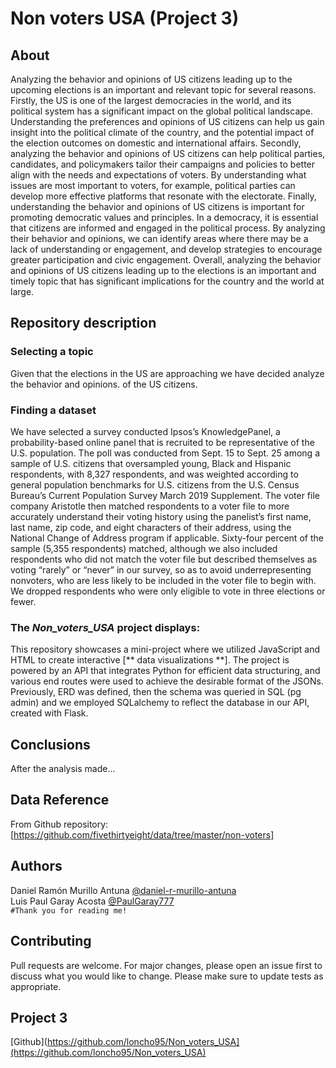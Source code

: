 # Non voters USA (Project 3)
## About
Analyzing the behavior and opinions of US citizens leading up to the upcoming elections is an important and relevant topic for several reasons.
Firstly, the US is one of the largest democracies in the world, and its political system has a significant impact on the global political landscape. Understanding the preferences and opinions of US citizens can help us gain insight into the political climate of the country, and the potential impact of the election outcomes on domestic and international affairs.
Secondly, analyzing the behavior and opinions of US citizens can help political parties, candidates, and policymakers tailor their campaigns and policies to better align with the needs and expectations of voters. By understanding what issues are most important to voters, for example, political parties can develop more effective platforms that resonate with the electorate.
Finally, understanding the behavior and opinions of US citizens is important for promoting democratic values and principles. In a democracy, it is essential that citizens are informed and engaged in the political process. By analyzing their behavior and opinions, we can identify areas where there may be a lack of understanding or engagement, and develop strategies to encourage greater participation and civic engagement.
Overall, analyzing the behavior and opinions of US citizens leading up to the elections is an important and timely topic that has significant implications for the country and the world at large.

## Repository description
### Selecting a topic 
Given that the elections in the US are approaching we have decided analyze the behavior and opinions. of the US citizens.
### Finding a dataset 
We have selected a survey conducted Ipsos’s KnowledgePanel, a probability-based online panel that is recruited to be representative of the U.S. population. The poll was conducted from Sept. 15 to Sept. 25 among a sample of U.S. citizens that oversampled young, Black and Hispanic respondents, with 8,327 respondents, and was weighted according to general population benchmarks for U.S. citizens from the U.S. Census Bureau’s Current Population Survey March 2019 Supplement. The voter file company Aristotle then matched respondents to a voter file to more accurately understand their voting history using the panelist’s first name, last name, zip code, and eight characters of their address, using the National Change of Address program if applicable. Sixty-four percent of the sample (5,355 respondents) matched, although we also included respondents who did not match the voter file but described themselves as voting “rarely” or “never” in our survey, so as to avoid underrepresenting nonvoters, who are less likely to be included in the voter file to begin with. We dropped respondents who were only eligible to vote in three elections or fewer.

### The *Non_voters_USA* project displays:
This repository showcases a mini-project where we utilized JavaScript and HTML to create interactive [** data visualizations **]. The project is powered by an API that integrates Python for efficient data structuring, and various end routes were used to achieve the desirable format of the JSONs. Previously, ERD was defined, then the schema was queried in SQL (pg admin) and we employed SQLalchemy to reflect the database in our API, created with Flask.

## Conclusions
After the analysis made...

## Data Reference
From Github repository: [https://github.com/fivethirtyeight/data/tree/master/non-voters]
## Authors
Daniel Ramón Murillo Antuna [@daniel-r-murillo-antuna](https://www.github.com/daniel-r-murillo-antuna)<br />
Luis Paul Garay Acosta [@PaulGaray777](https://github.com/PaulGaray777)<br />
```#Thank you for reading me!```
## Contributing
Pull requests are welcome. For major changes, please open an issue first to discuss what you would like to change.
Please make sure to update tests as appropriate.
## Project 3
[Github](https://github.com/loncho95/Non_voters_USA](https://github.com/loncho95/Non_voters_USA)




















